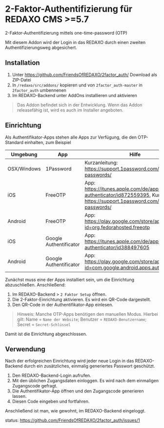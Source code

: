 # 2-Faktor-Authentifizierung für REDAXO CMS >=5.7
2-Faktor-Authentifizierung mittels one-time-password (OTP)

Mit diesem Addon wird der Login in das REDAXO durch einen zweiten Authentifizierungsweg abgesichert.

## Installation

1. Unter https://github.com/FriendsOfREDAXO/2factor_auth/ Download als ZIP-Datei
2. In `/redaxo/src/addons/` kopieren und von `2factor_auth-master` in `2factor_auth` umbennenen
3. Im REDAXO-Backend unter AddOns installieren und aktivieren

> Das Addon befindet sich in der Entwicklung. Wenn das Addon releasefähig ist, wird es auch im Installer angeboten.

## Einrichtung

Als Authentifikator-Apps stehen alle Apps zur Verfügung, die den OTP-Standard einhalten, zum Beispiel

Umgebung    | App                    | Hilfe
----------- | ---------------------- | -----
OSX/Windows | 1Password              | Kurzanleitung: https://support.1password.com/one-time-passwords/
iOS         | FreeOTP                | App: https://itunes.apple.com/de/app/freeotp-authenticator/id872559395, Kurzanleitung: https://support.1password.com/one-time-passwords/
Android     | FreeOTP                | App: https://play.google.com/store/apps/details?id=org.fedorahosted.freeotp
iOS         | Google Authentificator | App: https://itunes.apple.com/de/app/google-authenticator/id388497605
Android     | Google Authentificator | App: https://play.google.com/store/apps/details?id=com.google.android.apps.authenticator2

Zunächst muss eine der Apps installiert sein, um die Einrichtung abzuschließen. Anschließend:

1. Im REDAXO-Backend > `2 Faktor Setup` öffnen.
2. Die 2-Faktor-Einrichtung aktivieren. Es wird ein QR-Code dargestellt.
3. Den QR-Code in der Authentifikator-App einlesen. 

> Hinweis: Manche OTP-Apps benötigen den manuellen Modus. Hierbei gilt: Name = `Name der Website`; Benutzer = `REDAXO-Benutzername`; Secret = `Secret-Schlüssel`

Damit ist die Einrichtung abgeschlossen.

## Verwendung

Nach der erfolgreichen Einrichtung wird jeder neue Login in das REDAXO-Backend durch ein zusätzliches, einmalig generiertes Passwort geschützt.

1. Den REDAXO-Backend-Login aufrufen.
2. Mit den üblichen Zugangsdaten einloggen. Es wird nach dem einmaligen Zugangscode gefragt.
3. Die Authentifikator-App öffnen und den Zugangscode generieren lassen.
4. Diesen Code eingeben und fortfahren.

Anschließend ist man, wie gewohnt, im REDAXO-Backend eingeloggt.

status: https://github.com/FriendsOfREDAXO/2factor_auth/issues/1
